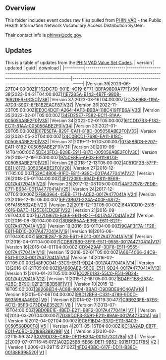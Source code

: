 ## Overview

This folder includes event codes raw files pulled from [PHIN VAD](https://www.cdc.gov/phin/tools/phinvads/index.html) - the Public Health Information Network Vocabulary Access Distribution System.

Their contact info is phinvs@cdc.gov.

## Updates

This is a table of updates from the [PHIN VAD Value Set Codes](https://phinvads.cdc.gov/vads/ViewValueSet.action?id=34ED25E7-F582-EC11-81AA-005056ABE2F0).
|  version |       updated      |                                                              guid                                                              |                                      download                                     |
|----------|--------------------|--------------------------------------------------------------------------------------------------------------------------------|-----------------------------------------------------------------------------------|
|Version 39|2023-06-27T04:00:00Z|[F162DC7D-901E-4C19-8F71-BBFA98D0A77F](http://phinvads.cdc.gov/vads/ViewValueSet.action?id=F162DC7D-901E-4C19-8F71-BBFA98D0A77F)|[V39](/data/raw/ValueSets\PHVS_NotifiableEvent_Disease_Condition_CDC_NNDSS_V39.txt)|
|Version 38|2023-04-21T04:00:00Z|[11E7205A-B143-4B7F-9808-1662DF9E0C5C](http://phinvads.cdc.gov/vads/ViewValueSet.action?id=11E7205A-B143-4B7F-9808-1662DF9E0C5C)|[V38](/data/raw/ValueSets\PHVS_NotifiableEvent_Disease_Condition_CDC_NNDSS_V38.txt)|
|Version 37|2023-03-16T04:00:00Z|[7D78F9B8-119A-47D3-8907-8FB1B2EACF87](http://phinvads.cdc.gov/vads/ViewValueSet.action?id=7D78F9B8-119A-47D3-8907-8FB1B2EACF87)|[V37](/data/raw/ValueSets\PHVS_NotifiableEvent_Disease_Condition_CDC_NNDSS_V37.txt)|
|Version 36|2022-11-23T05:00:00Z|[EE0C4DCF-A264-4AF3-B9BA-118C419FFB6A](http://phinvads.cdc.gov/vads/ViewValueSet.action?id=EE0C4DCF-A264-4AF3-B9BA-118C419FFB6A)|[V36](/data/raw/ValueSets\PHVS_NotifiableEvent_Disease_Condition_CDC_NNDSS_V36.txt)|
|Version 35|2022-02-01T05:00:00Z|[34ED25E7-F582-EC11-81AA-005056ABE2F0](http://phinvads.cdc.gov/vads/ViewValueSet.action?id=34ED25E7-F582-EC11-81AA-005056ABE2F0)|[V35](/data/raw/ValueSets\PHVS_NotifiableEvent_Disease_Condition_CDC_NNDSS_V35.txt)|
|Version 34|2022-02-01T05:00:00Z|[61CDD7B3-F182-EC11-81AA-005056ABE2F0](http://phinvads.cdc.gov/vads/ViewValueSet.action?id=61CDD7B3-F182-EC11-81AA-005056ABE2F0)|[V34](/data/raw/ValueSets\PHVS_NotifiableEvent_Disease_Condition_CDC_NNDSS_V34.txt)|
|Version 33|2021-01-29T05:00:00Z|[E07E5EFA-829F-EA11-818D-005056ABE2F0](http://phinvads.cdc.gov/vads/ViewValueSet.action?id=E07E5EFA-829F-EA11-818D-005056ABE2F0)|[V33](/data/raw/ValueSets\PHVS_NotifiableEvent_Disease_Condition_CDC_NNDSS_V33.txt)|
|Version 32|2020-05-20T04:00:00Z|[24C0BCD1-7690-EA11-818C-005056ABE2F0](http://phinvads.cdc.gov/vads/ViewValueSet.action?id=24C0BCD1-7690-EA11-818C-005056ABE2F0)|[V32](/data/raw/ValueSets\PHVS_NotifiableEvent_Disease_Condition_CDC_NNDSS_V32.txt)|
|Version 31|2019-11-19T05:00:00Z|[0755B6DB-E707-EA11-8182-005056ABE2F0](http://phinvads.cdc.gov/vads/ViewValueSet.action?id=0755B6DB-E707-EA11-8182-005056ABE2F0)|[V31](/data/raw/ValueSets\PHVS_NotifiableEvent_Disease_Condition_CDC_NNDSS_V31.txt)|
|Version 30|2019-06-14T04:00:00Z|[5DE43FD3-B28E-E911-817D-005056ABE2F0](http://phinvads.cdc.gov/vads/ViewValueSet.action?id=5DE43FD3-B28E-E911-817D-005056ABE2F0)|[V30](/data/raw/ValueSets\PHVS_NotifiableEvent_Disease_Condition_CDC_NNDSS_V30.txt)|
|Version 29|2018-12-19T05:00:00Z|[9750E8F5-AF03-E911-8173-005056ABE2F0](http://phinvads.cdc.gov/vads/ViewValueSet.action?id=9750E8F5-AF03-E911-8173-005056ABE2F0)|[V29](/data/raw/ValueSets\PHVS_NotifiableEvent_Disease_Condition_CDC_NNDSS_V29.txt)|
|Version 28|2018-12-13T05:00:00Z|[4051CF3B-57FF-E811-8173-005056ABE2F0](http://phinvads.cdc.gov/vads/ViewValueSet.action?id=4051CF3B-57FF-E811-8173-005056ABE2F0)|[V28](/data/raw/ValueSets\PHVS_NotifiableEvent_Disease_Condition_CDC_NNDSS_V28.txt)|
|Version 27|2018-12-11T05:00:00Z|[53AC4806-91FD-E811-939C-0017A477041A](http://phinvads.cdc.gov/vads/ViewValueSet.action?id=53AC4806-91FD-E811-939C-0017A477041A)|[V27](/data/raw/ValueSets\PHVS_NotifiableEvent_Disease_Condition_CDC_NNDSS_V27.txt)|
|Version 26|2018-05-01T04:00:00Z|[3F1720E9-694D-E811-9E69-0017A477041A](http://phinvads.cdc.gov/vads/ViewValueSet.action?id=3F1720E9-694D-E811-9E69-0017A477041A)|[V26](/data/raw/ValueSets\PHVS_NotifiableEvent_Disease_Condition_CDC_NNDSS_V26.txt)|
|Version 25|2017-12-08T05:00:00Z|[4AF37978-7EDB-E711-B634-0017A477041A](http://phinvads.cdc.gov/vads/ViewValueSet.action?id=4AF37978-7EDB-E711-B634-0017A477041A)|[V25](/data/raw/ValueSets\PHVS_NotifiableEvent_Disease_Condition_CDC_NNDSS_V25.txt)|
|Version 24|2017-12-07T05:00:00Z|[2FB63964-45BB-E711-ACE2-0017A477041A](http://phinvads.cdc.gov/vads/ViewValueSet.action?id=2FB63964-45BB-E711-ACE2-0017A477041A)|[V24](/data/raw/ValueSets\PHVS_NotifiableEvent_Disease_Condition_CDC_NNDSS_V24.txt)|
|Version 23|2016-12-15T05:00:00Z|[6F73B071-224A-400F-A872-06FA1655B2AE](http://phinvads.cdc.gov/vads/ViewValueSet.action?id=6F73B071-224A-400F-A872-06FA1655B2AE)|[V23](/data/raw/ValueSets\PHVS_NotifiableEvent_Disease_Condition_CDC_NNDSS_V23.txt)|
|Version 22|2016-12-13T05:00:00Z|[64A1CD10-2315-4616-BA7D-1125E81EDCBF](http://phinvads.cdc.gov/vads/ViewValueSet.action?id=64A1CD10-2315-4616-BA7D-1125E81EDCBF)|[V22](/data/raw/ValueSets\PHVS_NotifiableEvent_Disease_Condition_CDC_NNDSS_V22.txt)|
|Version 21|2016-09-26T04:00:00Z|[677D9670-E46E-E611-B21F-0017A477041A](http://phinvads.cdc.gov/vads/ViewValueSet.action?id=677D9670-E46E-E611-B21F-0017A477041A)|[V21](/data/raw/ValueSets\PHVS_NotifiableEvent_Disease_Condition_CDC_NNDSS_V21.txt)|
|Version 20|2016-08-30T04:00:00Z|[8DB685AA-E36E-E611-B21F-0017A477041A](http://phinvads.cdc.gov/vads/ViewValueSet.action?id=8DB685AA-E36E-E611-B21F-0017A477041A)|[V20](/data/raw/ValueSets\PHVS_NotifiableEvent_Disease_Condition_CDC_NNDSS_V20.txt)|
|Version 19|2016-06-01T04:00:00Z|[9CAF3F7A-1F28-E611-BD10-0017A477041A](http://phinvads.cdc.gov/vads/ViewValueSet.action?id=9CAF3F7A-1F28-E611-BD10-0017A477041A)|[V19](/data/raw/ValueSets\PHVS_NotifiableEvent_Disease_Condition_CDC_NNDSS_V19.txt)|
|Version 18|2016-06-01T04:00:00Z|[5BC1E287-1E28-E611-BD10-0017A477041A](http://phinvads.cdc.gov/vads/ViewValueSet.action?id=5BC1E287-1E28-E611-BD10-0017A477041A)|[V18](/data/raw/ValueSets\PHVS_NotifiableEvent_Disease_Condition_CDC_NNDSS_V18.txt)|
|Version 17|2016-04-01T04:00:00Z|[CDB876B0-3EF8-E511-9555-0017A477041A](http://phinvads.cdc.gov/vads/ViewValueSet.action?id=CDB876B0-3EF8-E511-9555-0017A477041A)|[V17](/data/raw/ValueSets\PHVS_NotifiableEvent_Disease_Condition_CDC_NNDSS_V17.txt)|
|Version 16|2016-04-01T04:00:00Z|[CD9429AF-3DF8-E511-9555-0017A477041A](http://phinvads.cdc.gov/vads/ViewValueSet.action?id=CD9429AF-3DF8-E511-9555-0017A477041A)|[V16](/data/raw/ValueSets\PHVS_NotifiableEvent_Disease_Condition_CDC_NNDSS_V16.txt)|
|Version 15|2016-02-01T05:00:00Z|[A66F4066-34C9-E511-9D24-0017A477041A](http://phinvads.cdc.gov/vads/ViewValueSet.action?id=A66F4066-34C9-E511-9D24-0017A477041A)|[V15](/data/raw/ValueSets\PHVS_NotifiableEvent_Disease_Condition_CDC_NNDSS_V15.txt)|
|Version 14|2016-02-01T05:00:00Z|[48F9C941-33C9-E511-9D24-0017A477041A](http://phinvads.cdc.gov/vads/ViewValueSet.action?id=48F9C941-33C9-E511-9D24-0017A477041A)|[V14](/data/raw/ValueSets\PHVS_NotifiableEvent_Disease_Condition_CDC_NNDSS_V14.txt)|
|Version 13|2016-01-21T05:00:00Z|[B4860AE2-56C0-E511-9D24-0017A477041A](http://phinvads.cdc.gov/vads/ViewValueSet.action?id=B4860AE2-56C0-E511-9D24-0017A477041A)|[V13](/data/raw/ValueSets\PHVS_NotifiableEvent_Disease_Condition_CDC_NNDSS_V13.txt)|
|Version 12|2016-01-22T05:00:00Z|[CC2F0183-55C0-E511-9D24-0017A477041A](http://phinvads.cdc.gov/vads/ViewValueSet.action?id=CC2F0183-55C0-E511-9D24-0017A477041A)|[V12](/data/raw/ValueSets\PHVS_NotifiableEvent_Disease_Condition_CDC_NNDSS_V12.txt)|
|Version 11|2015-12-18T05:00:00Z|[BD4FF1E8-253A-42BD-B79C-02F2F1B3B58F](http://phinvads.cdc.gov/vads/ViewValueSet.action?id=BD4FF1E8-253A-42BD-B79C-02F2F1B3B58F)|[V11](/data/raw/ValueSets\PHVS_NotifiableEvent_Disease_Condition_CDC_NNDSS_V11.txt)|
|Version 10|2015-12-18T05:00:00Z|[382686D4-AC88-4004-BBAD-D9DBDE94C46A](http://phinvads.cdc.gov/vads/ViewValueSet.action?id=382686D4-AC88-4004-BBAD-D9DBDE94C46A)|[V10](/data/raw/ValueSets\PHVS_NotifiableEvent_Disease_Condition_CDC_NNDSS_V10.txt)|
| Version 9|2015-07-06T04:00:00Z|[99D12BFB-C331-4789-9D0D-B935984A49D3](http://phinvads.cdc.gov/vads/ViewValueSet.action?id=99D12BFB-C331-4789-9D0D-B935984A49D3)| [V9](/data/raw/ValueSets\PHVS_NotifiableEvent_Disease_Condition_CDC_NNDSS_V9.txt) |
| Version 8|2014-02-13T19:30:47Z|[C9B923FB-57E6-4C12-95F3-273DDAE352E7](http://phinvads.cdc.gov/vads/ViewValueSet.action?id=C9B923FB-57E6-4C12-95F3-273DDAE352E7)| [V8](/data/raw/ValueSets\PHVS_NotifiableEvent_Disease_Condition_CDC_NNDSS_V8.txt) |
| Version 7|2013-07-15T04:00:00Z|[9BD0BE1E-4BED-E211-B8F2-0017A477041A](http://phinvads.cdc.gov/vads/ViewValueSet.action?id=9BD0BE1E-4BED-E211-B8F2-0017A477041A)| [V7](/data/raw/ValueSets\PHVS_NotifiableEvent_Disease_Condition_CDC_NNDSS_V7.txt) |
| Version 6|2013-03-20T04:00:00Z|[7D39DCF3-8591-E211-89A9-0017A477041A](http://phinvads.cdc.gov/vads/ViewValueSet.action?id=7D39DCF3-8591-E211-89A9-0017A477041A)| [V6](/data/raw/ValueSets\PHVS_NotifiableEvent_Disease_Condition_CDC_NNDSS_V6.txt) |
| Version 5|2012-04-02T04:00:00Z|[9C8F1BD4-337D-E111-8403-0050568D00F8](http://phinvads.cdc.gov/vads/ViewValueSet.action?id=9C8F1BD4-337D-E111-8403-0050568D00F8)| [V5](/data/raw/ValueSets\PHVS_NotifiableEvent_Disease_Condition_CDC_NNDSS_V5.txt) |
| Version 4|2011-05-16T04:00:00Z|[8C18A2AD-E87F-E011-A0BD-00188B39829B](http://phinvads.cdc.gov/vads/ViewValueSet.action?id=8C18A2AD-E87F-E011-A0BD-00188B39829B)| [V4](/data/raw/ValueSets\PHVS_NotifiableEvent_Disease_Condition_CDC_NNDSS_V4.txt) |
| Version 3|2010-02-22T15:59:24Z|[C079DD3E-CB1F-DF11-B334-0015173D1785](http://phinvads.cdc.gov/vads/ViewValueSet.action?id=C079DD3E-CB1F-DF11-B334-0015173D1785)| [V3](/data/raw/ValueSets\PHVS_NotifiableEvent_Disease_Condition_CDC_NNDSS_V3.txt) |
| Version 2|2009-07-01T16:45:07Z|[A02D2588-5E66-DE11-9B52-0015173D1785](http://phinvads.cdc.gov/vads/ViewValueSet.action?id=A02D2588-5E66-DE11-9B52-0015173D1785)| [V2](/data/raw/ValueSets\PHVS_NotifiableEvent_Disease_Condition_CDC_NNDSS_V2.txt) |
| Version 1|2009-01-29T15:27:02Z|[4FD34BBC-617F-DD11-B38D-00188B398520](http://phinvads.cdc.gov/vads/ViewValueSet.action?id=4FD34BBC-617F-DD11-B38D-00188B398520)| [V1](/data/raw/ValueSets\PHVS_NotifiableEvent_Disease_Condition_CDC_NNDSS_V1.txt) |